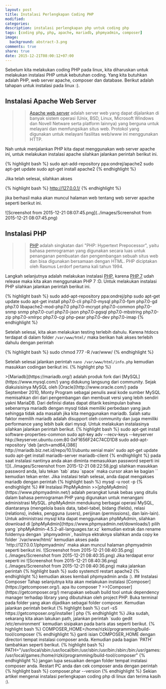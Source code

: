 ```yaml
---
layout: post
title: Instalasi Perlengkapan Coding PHP
modified:
categories: 
description: instalasi perlengkapan php untuk coding php
tags: [coding php, php, apache, mariadb, phpmyadmin, composer]
image:
  background: abstract-3.png
comments: true
share: true
date: 2015-12-21T08:00:12+07:00
---
```


Sebelum kita melakukan coding PHP pada linux, kita diharuskan untuk melakukan instalasi PHP untuk kebutuhan coding. Yang kita butuhkan adalah PHP, web server apache, composer dan database. Berikut adalah tahapan untuk instalasi pada linux :).

## Instalasi Apache Web Server

>>[Apache web server](https://httpd.apache.org/) adalah server web yang dapat dijalankan di banyak sistem operasi (Unix, BSD, Linux, Microsoft Windows dan Novell Netware serta platform lainnya) yang berguna untuk melayani dan memfungsikan situs web. Protokol yang digunakan untuk melayani fasilitas web/www ini menggunakan HTTP.

Nah untuk menjalankan PHP kita dapat menggunakan web server apache ini, untuk melakukan instalasi apache silahkan jalankan perintah berikut ini.

{% highlight bash %}
sudo apt-add-repository ppa:ondrej/apache2
sudo apt-get update
sudo apt-get install apache2
{% endhighlight %}

Jika telah selesai, silahkan akses 

{% highlight bash %}
http://127.0.0.1/
{% endhighlight %}

jika berhasil maka akan muncul halaman web tentang web server apache seperti berikut ini.

![Screenshot from 2015-12-21 08:07:45.png](../images/Screenshot from 2015-12-21 08:07:45.png)

## Instalasi PHP

>>[PHP](https://secure.php.net/) adalah singkatan dari "PHP: Hypertext Prepocessor", yaitu bahasa pemrograman yang digunakan secara luas untuk penanganan pembuatan dan pengembangan sebuah situs web dan bisa digunakan bersamaan dengan HTML. PHP diciptakan oleh Rasmus Lerdorf pertama kali tahun 1994.

Langkah selanjutnya adalah melakukan instalasi [PHP](https://secure.php.net/), karena [PHP 7](https://secure.php.net/) udah release maka kita akan menggunakan PHP 7 :D. Untuk melakukan instalasi PHP silahkan jalankan perintah berikut ini.

{% highlight bash %}
sudo add-apt-repository ppa:ondrej/php
sudo apt-get update
sudo apt-get install php7.0-cli php7.0-mysql php7.0-fpm php7.0-gd php7.0 libapache2-mod-php7.0 php7.0-mcrypt php7.0-common php7.0-snmp snmp php7.0-curl php7.0-json php7.0-pgsql php7.0-mbstring php7.0-zip php7.0-xmlrpc php7.0-cgi php-pear php7.0-dev php7.0-imap
{% endhighlight %}

Setelah selesai, kita akan melakukan testing terlebih dahulu. Karena htdocs terdapat di dalam folder `/var/www/html/` maka berikan hak akses terlebih dahulu dengan perintah

{% highlight bash %}
sudo chmod 777 -R /var/www/
{% endhighlight %}

Setelah selesai jalankan perintah `nano /var/www/html/info.php` kemudian masukkan codingan berikut ini.
{% highlight php %}
<?php phpinfo();
{% endhighlight %}

kemudian save dengan perintah `ctrl + o` dan keluar dengan perintah `ctrl + x`. Jika sudah, akses `http://127.0.0.1/info.php` pada browser maka akan muncul versi php seperti berikut ini.

![](../images/Screenshot from 2015-12-21 08:22:57.png)

atau anda dapat juga mengecek `PHP` melalui terminal dengan perintah

{% highlight bash %}
php --version
{% endhighlight %}

maka akan muncul tulisan seperti berikut .

{% highlight bash %}
PHP 7.0.1-1+deb.sury.org~trusty+2 (cli) ( NTS )
Copyright (c) 1997-2015 The PHP Group
Zend Engine v3.0.0, Copyright (c) 1998-2015 Zend Technologies
    with Zend OPcache v7.0.6-dev, Copyright (c) 1999-2015, by Zend Technologies
{% endhighlight %}

## Instalasi MariaDB

>>[Mariadb](https://mariadb.org/) adalah produk fork dari [MySQL](https://www.mysql.com/) yang didukung langsung dari community. Sejak diakuisisinya MySQL oleh [Oracle](http://www.oracle.com/) pada September 2010, Monty Program sebagai penulis awal kode sumber MySQL memisahkan diri dari pengembangan dan membuat versi yang lebih sendiri yakni MariaDB.

Dari definisi diatas dapat ditarik kesimpulan bahwa sebenarnya mariadb dengan mysql tidak memiliki perbedaan yang jauh sehingga tidak ada masalah jika kita menggunakan mariadb. Salah satu faktor memilih mariadb adalah disupport oleh community dan juga memiliki performance yang lebih baik dari mysql. Untuk melakukan instalasinya silahkan jalankan perintah berikut.

{% highlight bash %}
sudo apt-get install software-properties-common
sudo apt-key adv --recv-keys --keyserver hkp://keyserver.ubuntu.com:80 0xF1656F24C74CD1D8
sudo add-apt-repository 'deb [arch=amd64,i386] http://mariadb.biz.net.id/repo/10.1/ubuntu xenial main'
sudo apt-get update
sudo apt-get install mariadb-server mariadb-client
{% endhighlight %}

pada saat instalasi nantinya anda akan diminta memasukkan password seperti ini

![](../images/Screenshot from 2015-12-21 08:22:58.jpg)

silahkan masukkan password anda, lalu tekan `tab` atau `space` maka cursor akan ke bagian `<oke>` kemudian tekan enter.

Jika instalasi telah selesai, anda dapat mengakses mariadb dengan perintah

{% highlight bash %}
mysql -u root -p
{% endhighlight %}

## Instalasi PhpMyAdmin

>>[phpMyAdmin](https://www.phpmyadmin.net/) adalah perangkat lunak bebas yang ditulis dalam bahasa pemrograman PHP yang digunakan untuk menangani administrasi MySQL. phpMyAdmin mendukung berbagai operasi MySQL, diantaranya (mengelola basis data, tabel-tabel, bidang (fields), relasi (relations), indeks, pengguna (users), perijinan (permissions), dan lain-lain).

Untuk administrasi mysql kita dapat menggunakan phpMyAdmin, silahkan download di [phpMyAdmin](https://www.phpmyadmin.net/downloads/) pilih yang `phpMyAdmin-4.5.2-all-languages.tar.xz` kemudian extrak dan rename foldernya dengan `phpmyadmin`, hasilnya ektraknya silahkan anda copy ke folder `/var/www/html/` kemudian akses pada `http://127.0.0.1/phpmyadmin/` maka akan muncul halaman phpmyadmin seperti berikut ini.

![Screenshot from 2015-12-21 08:40:35.png](../images/Screenshot from 2015-12-21 08:40:35.png)

Jika terdapat error seperti ini

![Screenshot from 2015-12-21 08:40:36.png](../images/Screenshot from 2015-12-21 08:40:36.png)

maka jalankan perintah

{% highlight bash %}
sudo systemctl restart apache2
{% endhighlight %}

kemudian akses kembali phpmyadmin anda :).

## Instalasi Composer

Tahap selanjutnya kita akan melakukan instalasi [Composer](https://getcomposer.org/). apa itu composer ?

>>[Composer](https://getcomposer.org/) merupakan sebuah build tool untuk dependency manager terhadap library yang dibutuhkan oleh project PHP.

Buka terminal pada folder yang akan dijadikan sebagai folder composer. Kemudian jalankan perintah berikut

{% highlight bash %}
curl -sS https://getcomposer.org/installer | php
{% endhighlight %}

Jika sudah, sekarang kita akan lakukan path, jalankan perintah `sudo gedit /etc/environment` kemudian sisipakan pada baris atas seperti berikut.

{% highlight bash %}
COMPOSER_HOME=/home/rizki/programming/build-tool/composer
{% endhighlight %}

ganti isian COMPOSER_HOME dengan directori tempat instalasi composer anda. Kemudian pada bagian `PATH` tambahkan seperti berikut.

{% highlight bash %}
PATH="/usr/local/sbin:/usr/local/bin:/usr/sbin:/usr/bin:/sbin:/bin:/usr/games:/usr/local/games:/home/rizki/programming/build-tool/composer"
{% endhighlight %}

jangan lupa sesuaikan dengan folder tempat instalasi composer anda. Restart PC anda dan cek composer anda dengan perintah

{% highlight bash %}
composer.phar --version
{% endhighlight %}

Sekian artikel mengenai instalasi perlengkapan coding php di linux dan terima kasih :).